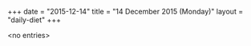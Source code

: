 +++
date = "2015-12-14"
title = "14 December 2015 (Monday)"
layout = "daily-diet"
+++

<p>&lt;no entries&gt;</p>